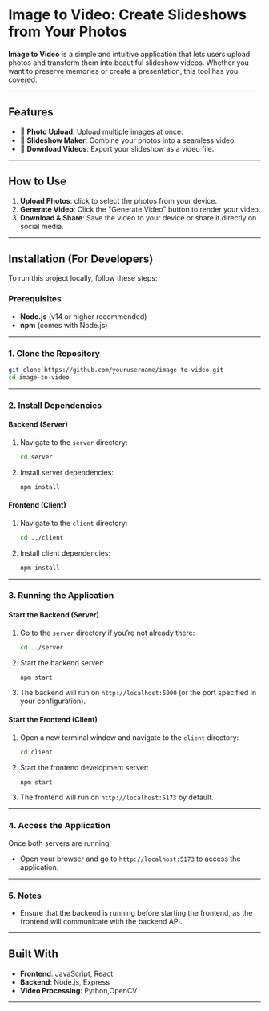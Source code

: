 # Image to Video: Create  Slideshows from Your Photos

**Image to Video** is a simple and intuitive application that lets users upload photos and transform them into beautiful slideshow videos. Whether you want to preserve memories or create a presentation, this tool has you covered.

---

## Features

- 📸 **Photo Upload**: Upload multiple images at once.  
- 🎥 **Slideshow Maker**: Combine your photos into a seamless video.    
- 💾 **Download Videos**: Export your slideshow as a video file.

---

## How to Use

1. **Upload Photos**: click to select the photos from your device.  
2. **Generate Video**: Click the "Generate Video" button to render your video.  
3. **Download & Share**: Save the video to your device or share it directly on social media.

---

## Installation (For Developers)

To run this project locally, follow these steps:

### Prerequisites

- **Node.js** (v14 or higher recommended)  
- **npm** (comes with Node.js)  

---

### 1. Clone the Repository

```bash
git clone https://github.com/yourusername/image-to-video.git
cd image-to-video
```

---

### 2. Install Dependencies

#### Backend (Server)
1. Navigate to the `server` directory:
   ```bash
   cd server
   ```
2. Install server dependencies:
   ```bash
   npm install
   ```

#### Frontend (Client)
1. Navigate to the `client` directory:
   ```bash
   cd ../client
   ```
2. Install client dependencies:
   ```bash
   npm install
   ```

---

### 3. Running the Application

#### Start the Backend (Server)
1. Go to the `server` directory if you’re not already there:
   ```bash
   cd ../server
   ```
2. Start the backend server:
   ```bash
   npm start
   ```
3. The backend will run on `http://localhost:5000` (or the port specified in your configuration).

#### Start the Frontend (Client)
1. Open a new terminal window and navigate to the `client` directory:
   ```bash
   cd client
   ```
2. Start the frontend development server:
   ```bash
   npm start
   ```
3. The frontend will run on `http://localhost:5173` by default.

---

### 4. Access the Application

Once both servers are running:
- Open your browser and go to `http://localhost:5173` to access the application.

---

### 5. Notes

- Ensure that the backend is running before starting the frontend, as the frontend will communicate with the backend API.  

--- 


## Built With

- **Frontend**: JavaScript, React  
- **Backend**: Node.js, Express  
- **Video Processing**: Python,OpenCV  

---

